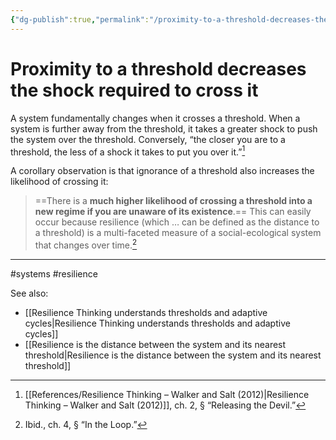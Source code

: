```yaml
---
{"dg-publish":true,"permalink":"/proximity-to-a-threshold-decreases-the-shock-required-to-cross-it/"}
---
```



# Proximity to a threshold decreases the shock required to cross it

A system fundamentally changes when it crosses a threshold. When a system is further away from the threshold, it takes a greater shock to push the system over the threshold. Conversely, “the closer you are to a threshold, the less of a shock it takes to put you over it.”[^1]

A corollary observation is that ignorance of a threshold also increases the likelihood of crossing it:

> ==There is a **much higher likelihood of crossing a threshold into a new regime if you are unaware of its existence**.== This can easily occur because resilience (which … can be defined as the distance to a threshold) is a multi-faceted measure of a social-ecological system that changes over time.[^2]

---
#systems #resilience 

See also:
 - [[Resilience Thinking understands thresholds and adaptive cycles\|Resilience Thinking understands thresholds and adaptive cycles]]
 - [[Resilience is the distance between the system and its nearest threshold\|Resilience is the distance between the system and its nearest threshold]]

[^1]: [[References/Resilience Thinking – Walker and Salt (2012)\|Resilience Thinking – Walker and Salt (2012)]], ch. 2, § “Releasing the Devil.”
[^2]: Ibid., ch. 4, § “In the Loop.”